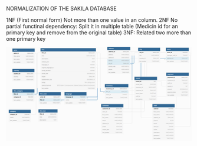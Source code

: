 NORMALIZATION OF THE SAKILA DATABASE

1NF (First normal form) Not more than one value in an column. 
2NF  No partial functinal dependency: Split it in multiple table (Medicin id for an primary key and remove from the original table) 
3NF: Related two more than one primary key

![photo](https://raw.githubusercontent.com/CharlotteStiller/lab-database-normalization/main/Sakila_Before_N.JPG)


